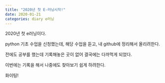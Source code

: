 ```yaml
---
title: "2020년 첫 E-러닝시작!"
date: 2020-01-21
categories: diary e러닝
---
```

2020년 첫 e러닝이다.

python 기초 수업을 신청했는데, 해당 수업을 듣고, 내 github에 정리해서 올리려한다.

전에도 공부를 했는데 기록해놓은 곳이 없어 결국에는 다까먹게 되었다.

이번에는 기록을 해서 나중에도 찾아보기 쉽게 하려한다.

화이팅!
